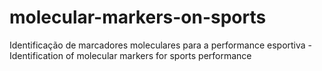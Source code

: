 # molecular-markers-on-sports
Identificação de marcadores moleculares para a performance esportiva - Identification of molecular markers for sports performance
